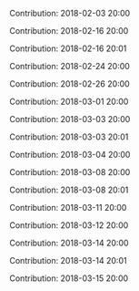 Contribution: 2018-02-03 20:00

Contribution: 2018-02-16 20:00

Contribution: 2018-02-16 20:01

Contribution: 2018-02-24 20:00

Contribution: 2018-02-26 20:00

Contribution: 2018-03-01 20:00

Contribution: 2018-03-03 20:00

Contribution: 2018-03-03 20:01

Contribution: 2018-03-04 20:00

Contribution: 2018-03-08 20:00

Contribution: 2018-03-08 20:01

Contribution: 2018-03-11 20:00

Contribution: 2018-03-12 20:00

Contribution: 2018-03-14 20:00

Contribution: 2018-03-14 20:01

Contribution: 2018-03-15 20:00

